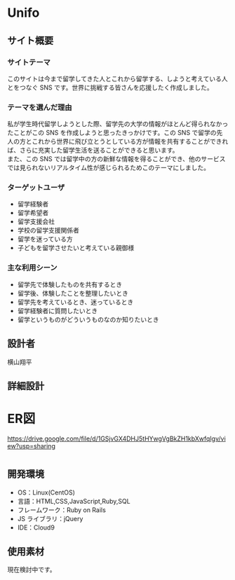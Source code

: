 # Unifo

## サイト概要

### サイトテーマ

このサイトは今まで留学してきた人とこれから留学する、しようと考えている人とをつなぐ SNS です。世界に挑戦する皆さんを応援したく作成しました。

### テーマを選んだ理由

私が学生時代留学しようとした際、留学先の大学の情報がほとんど得られなかったことがこの SNS を作成しようと思ったきっかけです。この SNS で留学の先人の方とこれから世界に飛び立とうとしている方が情報を共有することができれば、さらに充実した留学生活を送ることができると思います。<br>
また、この SNS では留学中の方の新鮮な情報を得ることができ、他のサービスでは見られないリアルタイム性が感じられるためこのテーマにしました。

### ターゲットユーザ

- 留学経験者
- 留学希望者
- 留学支援会社
- 学校の留学支援関係者
- 留学を迷っている方
- 子どもを留学させたいと考えている親御様

### 主な利用シーン

- 留学先で体験したものを共有するとき
- 留学後、体験したことを整理したいとき
- 留学先を考えているとき、迷っているとき
- 留学経験者に質問したいとき
- 留学というものがどういうものなのか知りたいとき

## 設計者

横山翔平

## 詳細設計

# ER図
https://drive.google.com/file/d/1GSjvGX4DHJ5tHYwgVgBkZH1kbXwfqIgv/view?usp=sharing

# 

## 開発環境

- OS：Linux(CentOS)
- 言語：HTML,CSS,JavaScript,Ruby,SQL
- フレームワーク：Ruby on Rails
- JS ライブラリ：jQuery
- IDE：Cloud9
## 使用素材

現在検討中です。